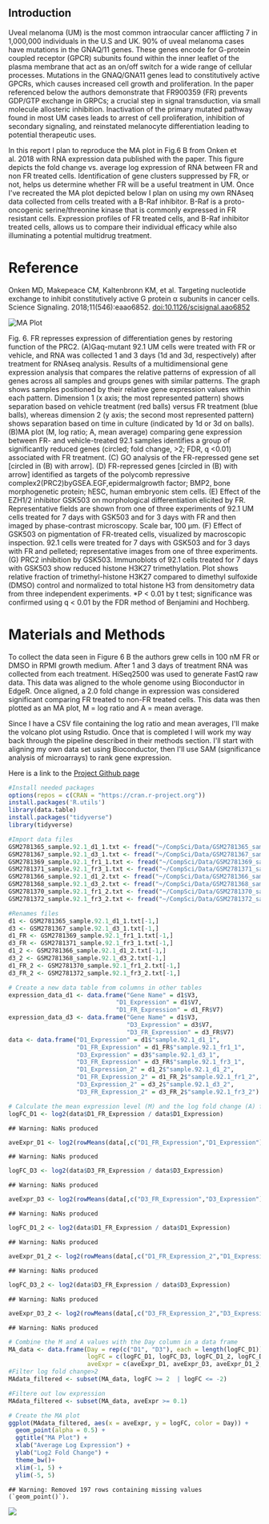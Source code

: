 ## Introduction

Uveal melanoma (UM) is the most common intraocular cancer afflicting 7
in 1,000,000 individuals in the U.S and UK. 90% of uveal melanoma cases
have mutations in the GNAQ/11 genes. These genes encode for G-protein
coupled receptor (GPCR) subunits found within the inner leaflet of the
plasma membrane that act as an on/off switch for a wide range of
cellular processes. Mutations in the GNAQ/GNA11 genes lead to
constitutively active GPCRs, which causes increased cell growth and
proliferation. In the paper referenced below the authors demonstrate
that FR900359 (FR) prevents GDP/GTP exchange in GRPCs; a crucial step in
signal transduction, via small molecule allosteric inhibition.
Inactivation of the primary mutated pathway found in most UM cases leads
to arrest of cell proliferation, inhibition of secondary signaling, and
reinstated melanocyte differentiation leading to potential therapeutic
uses.

In this report I plan to reproduce the MA plot in Fig.6 B from Onken et
al. 2018 with RNA expression data published with the paper. This figure
depicts the fold change vs. average log expression of RNA between FR and
non FR treated cells. Identification of gene clusters suppressed by FR,
or not, helps us determine whether FR will be a useful treatment in UM.
Once I've recreated the MA plot depicted below I plan on using my own
RNAseq data collected from cells treated with a B-Raf inhibitor. B-Raf
is a proto-oncogenic serine/threonine kinase that is commonly expressed
in FR resistant cells. Expression profiles of FR treated cells, and
B-Raf inhibitor treated cells, allows us to compare their individual
efficacy while also illuminating a potential multidrug treatment.

# Reference

Onken MD, Makepeace CM, Kaltenbronn KM, et al. Targeting nucleotide
exchange to inhibit constitutively active G protein α subunits in cancer
cells. Science Signaling. 2018;11(546):eaao6852.
<doi:10.1126/scisignal.aao6852>

![MA Plot](Onken2018_MAplot.jpeg)

Fig. 6. FR represses expression of differentiation genes by restoring
function of the PRC2. (A)Gaq-mutant 92.1 UM cells were treated with FR
or vehicle, and RNA was collected 1 and 3 days (1d and 3d, respectively)
after treatment for RNAseq analysis. Results of a multidimensional gene
expression analysis that compares the relative patterns of expression of
all genes across all samples and groups genes with similar patterns. The
graph shows samples positioned by their relative gene expression values
within each pattern. Dimension 1 (x axis; the most represented pattern)
shows separation based on vehicle treatment (red balls) versus FR
treatment (blue balls), whereas dimension 2 (y axis; the second most
represented pattern) shows separation based on time in culture
(indicated by 1d or 3d on balls). (B)MA plot (M, log ratio; A, mean
average) comparing gene expression between FR- and vehicle-treated 92.1
samples identifies a group of significantly reduced genes (circled; fold
change, \>2; FDR, q \<0.01) associated with FR treatment. (C) GO
analysis of the FR-repressed gene set \[circled in (B) with arrow\]. (D)
FR-repressed genes \[circled in (B) with arrow\] identified as targets
of the polycomb repressive complex2(PRC2)byGSEA.EGF,epidermalgrowth
factor; BMP2, bone morphogenetic protein; hESC, human embryonic stem
cells. (E) Effect of the EZH1/2 inhibitor GSK503 on morphological
differentiation elicited by FR. Representative fields are shown from one
of three experiments of 92.1 UM cells treated for 7 days with GSK503 and
for 3 days with FR and then imaged by phase-contrast microscopy. Scale
bar, 100 μm. (F) Effect of GSK503 on pigmentation of FR-treated cells,
visualized by macroscopic inspection. 92.1 cells were treated for 7 days
with GSK503 and for 3 days with FR and pelleted; representative images
from one of three experiments. (G) PRC2 inhibition by GSK503.
Immunoblots of 92.1 cells treated for 7 days with GSK503 show reduced
histone H3K27 trimethylation. Plot shows relative fraction of
trimethyl-histone H3K27 compared to dimethyl sulfoxide (DMSO) control
and normalized to total histone H3 from densitometry data from three
independent experiments. \*P \< 0.01 by t test; significance was
confirmed using q \< 0.01 by the FDR method of Benjamini and Hochberg.

# Materials and Methods

To collect the data seen in Figure 6 B the authors grew cells in 100 nM
FR or DMSO in RPMI growth medium. After 1 and 3 days of treatment RNA
was collected from each treatment. HiSeq2500 was used to generate FastQ
raw data. This data was aligned to the whole genome using Bioconductor
in EdgeR. Once aligned, a 2.0 fold change in expression was considered
significant comparing FR treated to non-FR treated cells. This data was
then plotted as an MA plot, M = log ratio and A = mean average.

Since I have a CSV file containing the log ratio and mean averages, I'll
make the volcano plot using Rstudio. Once that is completed I will work
my way back through the pipeline described in their methods section.
I'll start with aligning my own data set using Bioconductor, then I'll
use SAM (significance analysis of microarrays) to rank gene expression.

Here is a link to the [Project Github
page](https://github.com/Intro-Sci-Comp-UIowa/biol-4386-course-project-and04304.git)

``` r
#Install needed packages 
options(repos = c(CRAN = "https://cran.r-project.org"))
install.packages('R.utils')
library(data.table)
install.packages("tidyverse")
library(tidyverse)
```

``` r
#Import data files 
GSM2781365_sample.92.1_d1_1.txt <- fread("~/CompSci/Data/GSM2781365_sample.92.1_d1_1.txt.gz")
GSM2781367_sample.92.1_d3_1.txt <- fread("~/CompSci/Data/GSM2781367_sample.92.1_d3_1.txt.gz")
GSM2781369_sample.92.1_fr1_1.txt <- fread("~/CompSci/Data/GSM2781369_sample.92.1_fr1_1.txt.gz")
GSM2781371_sample.92.1_fr3_1.txt <- fread("~/CompSci/Data/GSM2781371_sample.92.1_fr3_1.txt.gz")
GSM2781366_sample.92.1_d1_2.txt <- fread("~/CompSci/Data/GSM2781366_sample.92.1_d1_2.txt.gz")
GSM2781368_sample.92.1_d3_2.txt <- fread("~/CompSci/Data/GSM2781368_sample.92.1_d3_2.txt.gz")
GSM2781370_sample.92.1_fr1_2.txt <- fread("~/CompSci/Data/GSM2781370_sample.92.1_fr1_2.txt.gz")
GSM2781372_sample.92.1_fr3_2.txt <- fread("~/CompSci/Data/GSM2781372_sample.92.1_fr3_2.txt.gz")
```

``` r
#Renames files 
d1 <- GSM2781365_sample.92.1_d1_1.txt[-1,]
d3 <- GSM2781367_sample.92.1_d3_1.txt[-1,]
d1_FR <- GSM2781369_sample.92.1_fr1_1.txt[-1,]
d3_FR <- GSM2781371_sample.92.1_fr3_1.txt[-1,]
d1_2 <- GSM2781366_sample.92.1_d1_2.txt[-1,]
d3_2 <- GSM2781368_sample.92.1_d3_2.txt[-1,]
d1_FR_2 <- GSM2781370_sample.92.1_fr1_2.txt[-1,]
d3_FR_2 <- GSM2781372_sample.92.1_fr3_2.txt[-1,]
```

``` r
# Create a new data table from columns in other tables
expression_data_d1 <- data.frame("Gene Name" = d1$V3,
                              "D1_Expression" = d1$V7,
                              "D1_FR_Expression" = d1_FR$V7)
expression_data_d3 <- data.frame("Gene Name" = d1$V3,
                                 "D3_Expression" = d3$V7,
                                 "D3_FR_Expression" = d3_FR$V7)
data <- data.frame("D1_Expression" = d1$"sample.92.1_d1_1",
                   "D1_FR_Expression" = d1_FR$"sample.92.1_fr1_1",
                   "D3_Expression" = d3$"sample.92.1_d3_1",
                   "D3_FR_Expression" = d3_FR$"sample.92.1_fr3_1",
                   "D1_Expression_2" = d1_2$"sample.92.1_d1_2",
                   "D1_FR_Expression_2" = d1_FR_2$"sample.92.1_fr1_2",
                   "D3_Expression_2" = d3_2$"sample.92.1_d3_2",
                   "D3_FR_Expression_2" = d3_FR_2$"sample.92.1_fr3_2")
```

``` r
# Calculate the mean expression level (M) and the log fold change (A) for each gene
logFC_D1 <- log2(data$D1_FR_Expression / data$D1_Expression)
```

    ## Warning: NaNs produced

``` r
aveExpr_D1 <- log2(rowMeans(data[,c("D1_FR_Expression","D1_Expression")], na.rm = TRUE))
```

    ## Warning: NaNs produced

``` r
logFC_D3 <- log2(data$D3_FR_Expression / data$D3_Expression)
```

    ## Warning: NaNs produced

``` r
aveExpr_D3 <- log2(rowMeans(data[,c("D3_FR_Expression","D3_Expression")], na.rm = TRUE))
```

    ## Warning: NaNs produced

``` r
logFC_D1_2 <- log2(data$D1_FR_Expression / data$D1_Expression)
```

    ## Warning: NaNs produced

``` r
aveExpr_D1_2 <- log2(rowMeans(data[,c("D1_FR_Expression_2","D1_Expression_2")], na.rm = TRUE))
```

    ## Warning: NaNs produced

``` r
logFC_D3_2 <- log2(data$D3_FR_Expression / data$D3_Expression)
```

    ## Warning: NaNs produced

``` r
aveExpr_D3_2 <- log2(rowMeans(data[,c("D3_FR_Expression_2","D3_Expression_2")], na.rm = TRUE))
```

    ## Warning: NaNs produced

``` r
# Combine the M and A values with the Day column in a data frame
MA_data <- data.frame(Day = rep(c("D1", "D3"), each = length(logFC_D1)),
                      logFC = c(logFC_D1, logFC_D3, logFC_D1_2, logFC_D3_2 ),
                      aveExpr = c(aveExpr_D1, aveExpr_D3, aveExpr_D1_2, aveExpr_D3_2))
#Filter log fold change>2
MAdata_filtered <- subset(MA_data, logFC >= 2  | logFC <= -2)

#Filtere out low expression
MAdata_filtered <- subset(MA_data, aveExpr >= 0.1)

# Create the MA plot
ggplot(MAdata_filtered, aes(x = aveExpr, y = logFC, color = Day)) +
  geom_point(alpha = 0.5) +
  ggtitle("MA Plot") +
  xlab("Average Log Expression") +
  ylab("Log2 Fold Change") +
  theme_bw()+
  xlim(-1, 5) +
  ylim(-5, 5)
```

    ## Warning: Removed 197 rows containing missing values (`geom_point()`).

![](README_files/figure-markdown/unnamed-chunk-5-1.png)
